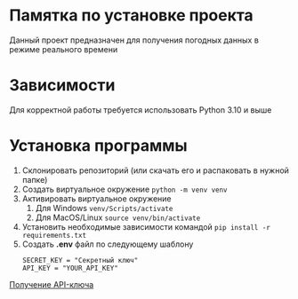 # Памятка по установке проекта

Данный проект предназначен для получения погодных данных в режиме реального времени

# Зависимости

Для корректной работы требуется использовать Python 3.10 и выше

# Установка программы

1. Склонировать репозиторий (или скачать его и распаковать в нужной папке)
2. Создать виртуальное окружение `python -m venv venv`
3. Активировать виртуальное окружение
   1. Для Windows `venv/Scripts/activate`
   2. Для MacOS/Linux `source venv/bin/activate`
4. Установить необходимые зависимости командой `pip install -r requirements.txt`
5. Создать **.env** файл по следующему шаблону
   ````
   SECRET_KEY = "Секретный ключ"
   API_KEY = "YOUR_API_KEY"
   ````
   
[Получение API-ключа](https://openweathermap.org/api)
